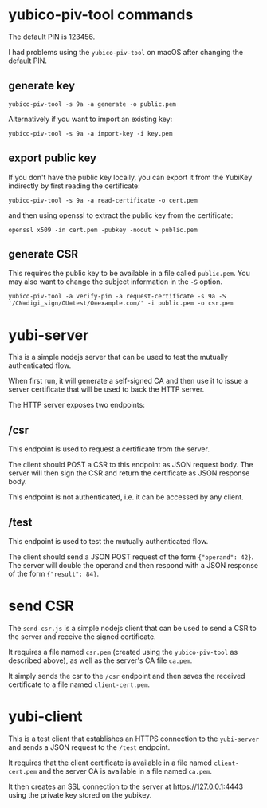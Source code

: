 # yubico-piv-tool commands

The default PIN is 123456.

I had problems using the `yubico-piv-tool` on macOS after changing the default PIN.

## generate key

```
yubico-piv-tool -s 9a -a generate -o public.pem
``` 

Alternatively if you want to import an existing key:

```
yubico-piv-tool -s 9a -a import-key -i key.pem
```

## export public key

If you don't have the public key locally, you can export it from the YubiKey indirectly by first reading the certificate:

```
yubico-piv-tool -s 9a -a read-certificate -o cert.pem
```

and then using openssl to extract the public key from the certificate:

```
openssl x509 -in cert.pem -pubkey -noout > public.pem
```

## generate CSR

This requires the public key to be available in a file called `public.pem`. You may also want to change the subject information in the `-S` option.

```
yubico-piv-tool -a verify-pin -a request-certificate -s 9a -S '/CN=digi_sign/OU=test/O=example.com/' -i public.pem -o csr.pem
```

# yubi-server

This is a simple nodejs server that can be used to test the mutually authenticated flow.

When first run, it will generate a self-signed CA and then use it to issue a server certificate that will be used to back the HTTP server.

The HTTP server exposes two endpoints:

## /csr

This endpoint is used to request a certificate from the server.

The client should POST a CSR to this endpoint as JSON request body. The server will then sign the CSR and return the certificate as JSON response body.

This endpoint is not authenticated, i.e. it can be accessed by any client.

## /test

This endpoint is used to test the mutually authenticated flow.

The client should send a JSON POST request of the form `{"operand": 42}`. The server will double the operand and then respond with a JSON response of the form `{"result": 84}`.

# send CSR

The `send-csr.js` is a simple nodejs client that can be used to send a CSR to the server and receive the signed certificate.

It requires a file named `csr.pem` (created using the `yubico-piv-tool` as described above), as well as the server's CA file `ca.pem`.

It simply sends the csr to the `/csr` endpoint and then saves the received certificate to a file named `client-cert.pem`.

# yubi-client

This is a test client that establishes an HTTPS connection to the `yubi-server` and sends a JSON request to the `/test` endpoint.

It requires that the client certificate is available in a file named `client-cert.pem` and the server CA is available in a file named `ca.pem`.

It then creates an SSL connection to the server at https://127.0.0.1:4443 using the private key stored on the yubikey.
